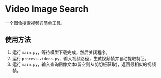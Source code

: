 # Video Image Search

一个图像搜索视频的简单工具。

## 使用方法
1. 运行 `main.py`，等待模型下载完成，然后关闭程序。
2. 运行 `process-videos.py`，输入视频路径，生成视频帧并自动提取特征。
3. 运行 `main.py`，输入查询图像文本(留空则从剪切板获取)，返回最相似的视频帧。
